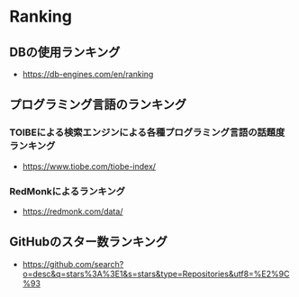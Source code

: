 # Ranking
## DBの使用ランキング
- https://db-engines.com/en/ranking

## プログラミング言語のランキング
### TOIBEによる検索エンジンによる各種プログラミング言語の話題度ランキング
- https://www.tiobe.com/tiobe-index/
### RedMonkによるランキング
- https://redmonk.com/data/

## GitHubのスター数ランキング
- https://github.com/search?o=desc&q=stars%3A%3E1&s=stars&type=Repositories&utf8=%E2%9C%93
